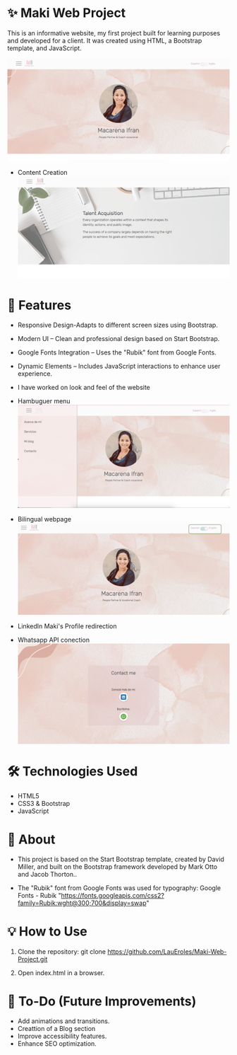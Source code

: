 # ✨ Maki Web Project

This is an informative website, my first project built for learning purposes and developed for a client. It was created using HTML, a Bootstrap template, and JavaScript.


![Home web page](READMEimages/home%20web%20page.png)

* Content Creation
![Example of the content created](READMEimages/TA%20html.png)

# 🚀 Features

* Responsive Design-Adapts to different screen sizes using Bootstrap.
* Modern UI – Clean and professional design based on Start Bootstrap.
* Google Fonts Integration – Uses the "Rubik" font from Google Fonts.
* Dynamic Elements – Includes JavaScript interactions to enhance user experience.
* I have worked on look and feel of the website
* Hambuguer menu
![Hamburguer menu](READMEimages/hamburguer%20menu.png)

*  Bilingual webpage
![Bilingual web page](READMEimages/bilingual%20feature.png)
* LinkedIn Maki's Profile redirection
* Whatsapp API conection 
![Links to Whatsapp and LinkedIn](READMEimages/Whatsapp-Linkedin-Links.png)


# 🛠️ Technologies Used

* HTML5
* CSS3 & Bootstrap
* JavaScript

# 📖 About

* This project is based on the Start Bootstrap template, created by David Miller, and built on the Bootstrap framework developed by Mark Otto and Jacob Thorton..

* The "Rubik" font from Google Fonts was used for typography: Google Fonts - Rubik "https://fonts.googleapis.com/css2?family=Rubik:wght@300;700&display=swap"


# 💡 How to Use

1. Clone the repository:
git clone https://github.com/LauEroles/Maki-Web-Project.git

2. Open index.html in a browser.


# 📝 To-Do (Future Improvements) 

* Add animations and transitions.
* Creattion of a Blog section
* Improve accessibility features.
* Enhance SEO optimization.
